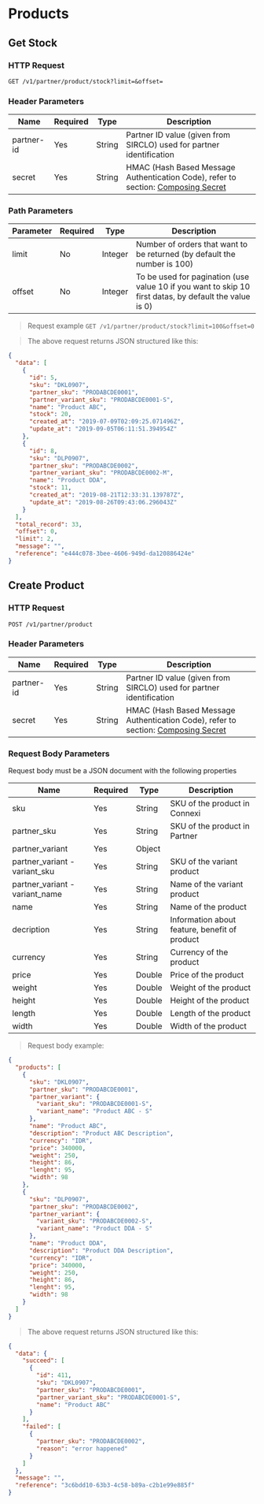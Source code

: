 # Products

## Get Stock

### HTTP Request

`GET /v1/partner/product/stock?limit=&offset=`

### Header Parameters

| Name       | Required | Type   | Description                                                                                                       |
| ---------- | -------- | ------ | ----------------------------------------------------------------------------------------------------------------- |
| partner-id | Yes      | String | Partner ID value (given from SIRCLO) used for partner identification                                              |
| secret     | Yes      | String | HMAC (Hash Based Message Authentication Code), refer to section: <a href="#composing-secret">Composing Secret</a> |

### Path Parameters

| Parameter | Required | Type    | Description                                                                                            |
| --------- | -------- | ------- | ------------------------------------------------------------------------------------------------------ |
| limit     | No       | Integer | Number of orders that want to be returned (by default the number is 100)                               |
| offset    | No       | Integer | To be used for pagination (use value 10 if you want to skip 10 first datas, by default the value is 0) |

> Request example
> `GET /v1/partner/product/stock?limit=100&offset=0`

> The above request returns JSON structured like this:

```json
{
  "data": [
    {
      "id": 5,
      "sku": "DKL0907",
      "partner_sku": "PRODABCDE0001",
      "partner_variant_sku": "PRODABCDE0001-S",
      "name": "Product ABC",
      "stock": 20,
      "created_at": "2019-07-09T02:09:25.071496Z",
      "update_at": "2019-09-05T06:11:51.394954Z"
    },
    {
      "id": 8,
      "sku": "DLP0907",
      "partner_sku": "PRODABCDE0002",
      "partner_variant_sku": "PRODABCDE0002-M",
      "name": "Product DDA",
      "stock": 11,
      "created_at": "2019-08-21T12:33:31.139787Z",
      "update_at": "2019-08-26T09:43:06.296043Z"
    }
  ],
  "total_record": 33,
  "offset": 0,
  "limit": 2,
  "message": "",
  "reference": "e444c078-3bee-4606-949d-da120886424e"
}
```

## Create Product

### HTTP Request

`POST /v1/partner/product`

### Header Parameters

| Name       | Required | Type   | Description                                                                                                       |
| ---------- | -------- | ------ | ----------------------------------------------------------------------------------------------------------------- |
| partner-id | Yes      | String | Partner ID value (given from SIRCLO) used for partner identification                                              |
| secret     | Yes      | String | HMAC (Hash Based Message Authentication Code), refer to section: <a href="#composing-secret">Composing Secret</a> |

### Request Body Parameters

Request body must be a JSON document with the following properties

| Name                           | Required | Type   | Description                                   |
| ------------------------------ | -------- | ------ | --------------------------------------------- |
| sku                            | Yes      | String | SKU of the product in Connexi                 |
| partner_sku                    | Yes      | String | SKU of the product in Partner                 |
| partner_variant                | Yes      | Object |                                               |
| partner_variant - variant_sku  | Yes      | String | SKU of the variant product                    |
| partner_variant - variant_name | Yes      | String | Name of the variant product                   |
| name                           | Yes      | String | Name of the product                           |
| decription                     | Yes      | String | Information about feature, benefit of product |
| currency                       | Yes      | String | Currency of the product                       |
| price                          | Yes      | Double | Price of the product                          |
| weight                         | Yes      | Double | Weight of the product                         |
| height                         | Yes      | Double | Height of the product                         |
| length                         | Yes      | Double | Length of the product                         |
| width                          | Yes      | Double | Width of the product                          |

> Request body example:

```json
{
  "products": [
    {
      "sku": "DKL0907",
      "partner_sku": "PRODABCDE0001",
      "partner_variant": {
        "variant_sku": "PRODABCDE0001-S",
        "variant_name": "Product ABC - S"
      },
      "name": "Product ABC",
      "description": "Product ABC Description",
      "currency": "IDR",
      "price": 340000,
      "weight": 250,
      "height": 86,
      "lenght": 95,
      "width": 98
    },
    {
      "sku": "DLP0907",
      "partner_sku": "PRODABCDE0002",
      "partner_variant": {
        "variant_sku": "PRODABCDE0002-S",
        "variant_name": "Product DDA - S"
      },
      "name": "Product DDA",
      "description": "Product DDA Description",
      "currency": "IDR",
      "price": 340000,
      "weight": 250,
      "height": 86,
      "lenght": 95,
      "width": 98
    }
  ]
}
```

> The above request returns JSON structured like this:

```json
{
  "data": {
    "succeed": [
      {
        "id": 411,
        "sku": "DKL0907",
        "partner_sku": "PRODABCDE0001",
        "partner_variant_sku": "PRODABCDE0001-S",
        "name": "Product ABC"
      }
    ],
    "failed": [
      {
        "partner_sku": "PRODABCDE0002",
        "reason": "error happened"
      }
    ]
  },
  "message": "",
  "reference": "3c6bdd10-63b3-4c58-b89a-c2b1e99e885f"
}
```
